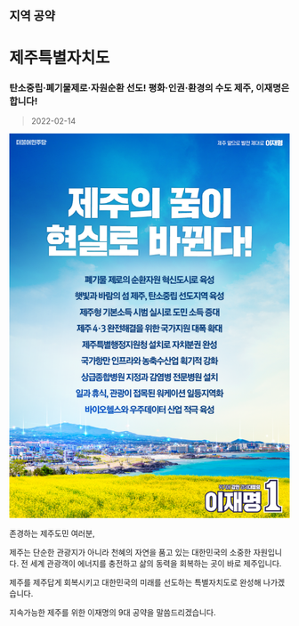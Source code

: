 ## 지역 공약

# 제주특별자치도

### 탄소중립‧폐기물제로‧자원순환 선도! 평화‧인권‧환경의 수도 제주, 이재명은 합니다!
> 2022-02-14

![제주 지역공약](./005_017.png)

존경하는 제주도민 여러분,

제주는 단순한 관광지가 아니라 
천혜의 자연을 품고 있는 대한민국의 소중한 자원입니다. 
전 세계 관광객이 에너지를 충전하고 
삶의 동력을 회복하는 곳이 바로 제주입니다.

제주를 제주답게 회복시키고
대한민국의 미래를 선도하는 
특별자치도로 완성해 나가겠습니다.

지속가능한 제주를 위한 이재명의 9대 공약을 말씀드리겠습니다.